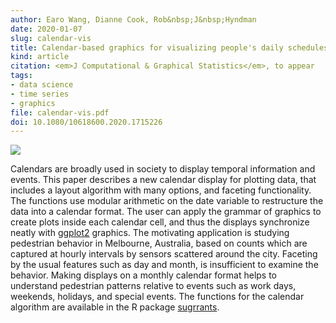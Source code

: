 ```yaml
---
author: Earo Wang, Dianne Cook, Rob&nbsp;J&nbsp;Hyndman
date: 2020-01-07
slug: calendar-vis
title: Calendar-based graphics for visualizing people's daily schedules
kind: article
citation: <em>J Computational & Graphical Statistics</em>, to appear
tags:
- data science
- time series
- graphics
file: calendar-vis.pdf
doi: 10.1080/10618600.2020.1715226
---
```


![](/img/calendar-vis.png)

Calendars are broadly used in society to display temporal information and events. This paper describes a new calendar display for plotting data, that includes a layout algorithm with many options, and faceting functionality. The functions use modular arithmetic on the date variable to restructure the data into a calendar format. The user can apply the grammar of graphics to create plots inside each calendar cell, and thus the displays synchronize neatly with [ggplot2](http://ggplot2.tidyverse.org) graphics. The motivating application is studying pedestrian behavior in Melbourne, Australia, based on counts which are captured at hourly intervals by sensors scattered around the city. Faceting by the usual features such as day and month, is insufficient to examine the behavior. Making displays on a monthly calendar format helps to understand pedestrian patterns relative to events such as work days, weekends, holidays, and special events. The functions for the calendar algorithm are available in the R package [sugrrants](http://pkg.earo.me/sugrrants).

